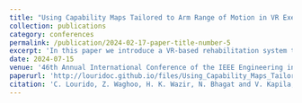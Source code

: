 ```yaml
---
title: "Using Capability Maps Tailored to Arm Range of Motion in VR Exergames for Rehabilitation"
collection: publications
category: conferences
permalink: /publication/2024-02-17-paper-title-number-5
excerpt: 'In this paper we introduce a VR-based rehabilitation system that models a user’s upper‐limb kinematics to generate personalized “capability maps,” enabling tailored, game‐like therapy programs. By adapting exercises to each patient’s physical limitations—and emphasizing specific joint usage—the platform both engages users and objectively tracks their progress over time.'
date: 2024-07-15
venue: '46th Annual International Conference of the IEEE Engineering in Medicine and Biology Society (EMBC)'
paperurl: 'http://louridoc.github.io/files/Using_Capability_Maps_Tailored_to_Arm_Range_of_Motion_in_VR_Exergames_for_Rehabilitation.pdf'
citation: 'C. Lourido, Z. Waghoo, H. K. Wazir, N. Bhagat and V. Kapila, &quot;Using Capability Maps Tailored to Arm Range of Motion in VR Exergames for Rehabilitation,&quot; <i>2024 46th Annual International Conference of the IEEE Engineering in Medicine and Biology Society (EMBC)</i>, Orlando, FL, USA, 2024, pp. 1-4, doi: 10.1109/EMBC53108.2024.10781958'
---
```


